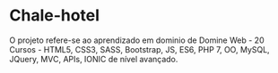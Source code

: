 # Chale-hotel
 O projeto refere-se ao aprendizado em dominio de Domine Web - 20 Cursos - HTML5, CSS3, SASS, Bootstrap, JS, ES6, PHP 7, OO, MySQL, JQuery, MVC, APIs, IONIC de nível avançado.
